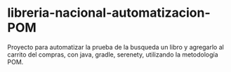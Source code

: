 # libreria-nacional-automatizacion-POM
Proyecto para automatizar la prueba de la busqueda un libro y agregarlo al carrito del compras, con java, gradle, serenety, utilizando la metodología POM.
